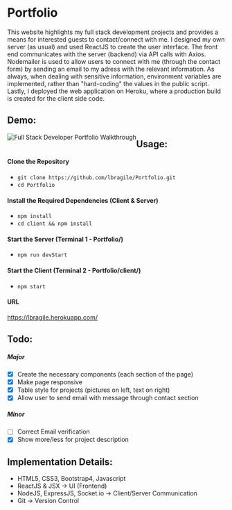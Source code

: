 # Portfolio

This website highlights my full stack development projects and provides a means for interested guests to contact/connect with me. I designed my own server (as usual) and used ReactJS to create the user interface. The front end communicates with the server (backend) via API calls with Axios. Nodemailer is used to allow users to connect with me (through the contact form) by sending an email to my adress with the relevant information. As always, when dealing with sensitive information, environment variables are implemented, rather than "hard-coding" the values in the public script. Lastly, I deployed the web application on Heroku, where a production build is created for the client side code.

## Demo:

<img src="./client/public/images/portfolio.gif" alt="Full Stack Developer Portfolio Walkthrough" style="float: left; zoom:100%;" />

## Usage:

#### Clone the Repository

- `git clone https://github.com/lbragile/Portfolio.git`
- `cd Portfolio`

#### Install the Required Dependencies (Client & Server)

- `npm install`
- `cd client && npm install`

#### Start the Server (Terminal 1 - Portfolio/)

- `npm run devStart`

#### Start the Client (Terminal 2 - Portfolio/client/)

- `npm start`

#### URL

https://lbragile.herokuapp.com/

## Todo:

##### Major

- [x] Create the necessary components (each section of the page)
- [x] Make page responsive
- [x] Table style for projects (pictures on left, text on right)
- [x] Allow user to send email with message through contact section

##### Minor

- [ ] Correct Email verification
- [x] Show more/less for project description

## Implementation Details:

- HTML5, CSS3, Bootstrap4, Javascript
- ReactJS & JSX → UI (Frontend)
- NodeJS, ExpressJS, Socket.io → Client/Server Communication
- Git → Version Control
